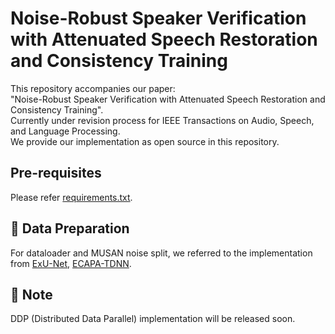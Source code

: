 # Noise-Robust Speaker Verification with Attenuated Speech Restoration and Consistency Training
This repository accompanies our paper:<br>
"Noise-Robust Speaker Verification with Attenuated Speech Restoration and Consistency Training". <br>
Currently under revision process for IEEE Transactions on Audio, Speech, and Language Processing. <br>
We provide our implementation as open source in this repository.<br>


## Pre-requisites
Please refer [requirements.txt](https://github.com/aryanorb/NRSV-RC/blob/main/requirements.txt).

## 📁 Data Preparation
For dataloader and MUSAN noise split, we referred to the implementation from [ExU-Net](https://github.com/wngh1187/ExU-Net), [ECAPA-TDNN](https://github.com/TaoRuijie/ECAPA-TDNN).


## 📝 Note
DDP (Distributed Data Parallel) implementation will be released soon.
